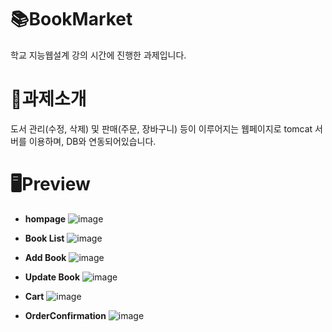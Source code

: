 # 📚BookMarket

학교 지능웹설계 강의 시간에 진행한 과제입니다.

# 📑과제소개
도서 관리(수정, 삭제) 및 판매(주문, 장바구니) 등이 이루어지는 웹페이지로 tomcat 서버를 이용하며, DB와 연동되어있습니다.

# 🖥Preview
- **hompage**
![image](https://github.com/user-attachments/assets/5c2f7265-e081-4d41-84ff-94856b1f003e)


- **Book List**
![image](https://github.com/user-attachments/assets/23072f59-1f14-4a24-9d2a-6f471cfc51e8)


- **Add Book**
![image](https://github.com/user-attachments/assets/3b52f8b2-0ae3-4dee-9f03-0343d06a51fc)


- **Update Book**
![image](https://github.com/user-attachments/assets/da50bbbc-857a-4dd5-b01d-664c8824d33b)


- **Cart**
![image](https://github.com/user-attachments/assets/b39035c9-f2dc-434f-afc3-22ebc1989a9b)


- **OrderConfirmation**
![image](https://github.com/user-attachments/assets/d3cef4af-c5c6-4d70-8c81-21262792faf7)

